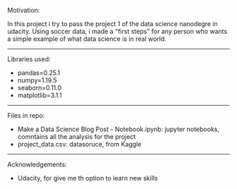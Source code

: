Motivation:

In this project i try to pass the project 1 of the data science nanodegre in udacity.
Using soccer data, i made a "first steps" for any person who wants a simple example of what data science is in real world.

--------------------------------------------------

Libraries used:

* pandas=0.25.1
* numpy=1.19.5
* seaborn=0.11.0
* matplotlib=3.1.1

--------------------------------------------------

Files in repo:

* Make a Data Science Blog Post - Notebook.ipynb: jupyter notebooks, comntains all the analysis for the project
* project_data.csv: datasoruce, from Kaggle

--------------------------------------------------

Acknowledgements:

* Udacity, for give me th option to learn new skills